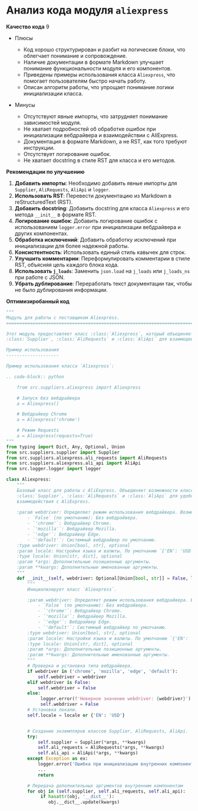 # Анализ кода модуля `aliexpress`

**Качество кода**
9
-  Плюсы
    - Код хорошо структурирован и разбит на логические блоки, что облегчает понимание и сопровождение.
    - Наличие документации в формате Markdown улучшает понимание функциональности модуля и его компонентов.
    - Приведены примеры использования класса `Aliexpress`, что помогает пользователям быстро начать работу.
    - Описан алгоритм работы, что упрощает понимание логики инициализации класса.

-  Минусы
    - Отсутствуют явные импорты, что затрудняет понимание зависимостей модуля.
    - Не хватает подробностей об обработке ошибок при инициализации вебдрайвера и взаимодействии с AliExpress.
    - Документация в формате Markdown, а не RST, как того требуют инструкции.
    - Отсутствует логирование ошибок.
    - Не хватает docstring в стиле RST для класса и его методов.

**Рекомендации по улучшению**

1.  **Добавить импорты**: Необходимо добавить явные импорты для `Supplier`, `AliRequests`, `AliApi` и `logger`.
2.  **Использовать RST**: Перевести документацию из Markdown в reStructuredText (RST).
3.  **Добавить docstring**: Добавить docstring для класса `Aliexpress` и его метода `__init__` в формате RST.
4.  **Логирование ошибок**: Добавить логирование ошибок с использованием `logger.error` при инициализации вебдрайвера и других компонентах.
5.  **Обработка исключений**: Добавить обработку исключений при инициализации для более надежной работы.
6.  **Консистентность**: Использовать единый стиль кавычек для строк.
7. **Улучшить комментарии**: Переформулировать комментарии в стиле RST, объясняя цель каждого блока кода.
8. **Использовать `j_loads`**: Заменить `json.load` на `j_loads` или `j_loads_ns` при работе с JSON.
9. **Убрать дублирование**: Переработать текст документации так, чтобы не было дублирования информации.

**Оптимизиробанный код**

```python
"""
Модуль для работы с поставщиком Aliexpress.
=========================================================================================

Этот модуль предоставляет класс :class:`Aliexpress`, который объединяет функциональность классов
:class:`Supplier`, :class:`AliRequests` и :class:`AliApi` для взаимодействия с AliExpress.

Пример использования
--------------------

Пример использования класса `Aliexpress`:

.. code-block:: python

    from src.suppliers.aliexpress import Aliexpress

    # Запуск без вебдрайвера
    a = Aliexpress()

    # Вебдрайвер Chrome
    a = Aliexpress('chrome')

    # Режим Requests
    a = Aliexpress(requests=True)
"""
from typing import Dict, Any, Optional, Union
from src.suppliers.supplier import Supplier
from src.suppliers.aliexpress.ali_requests import AliRequests
from src.suppliers.aliexpress.ali_api import AliApi
from src.logger.logger import logger

class Aliexpress:
    """
    Базовый класс для работы с AliExpress. Объединяет возможности классов
    :class:`Supplier`, :class:`AliRequests` и :class:`AliApi` для удобного
    взаимодействия с AliExpress.
    
    :param webdriver: Определяет режим использования вебдрайвера. Возможные значения:
        - `False` (по умолчанию): Без вебдрайвера.
        - `'chrome'`: Вебдрайвер Chrome.
        - `'mozilla'`: Вебдрайвер Mozilla.
        - `'edge'`: Вебдрайвер Edge.
        - `'default'`: Системный вебдрайвер по умолчанию.
    :type webdriver: Union[bool, str], optional
    :param locale: Настройки языка и валюты. По умолчанию `{'EN': 'USD'}`.
    :type locale: Union[str, dict], optional
    :param *args: Дополнительные позиционные аргументы.
    :param **kwargs: Дополнительные именованные аргументы.
    """
    def __init__(self, webdriver: Optional[Union[bool, str]] = False, locale: Optional[Union[str, Dict[str, str]]] = {'EN': 'USD'}, *args, **kwargs):
        """
        Инициализирует класс `Aliexpress`.

        :param webdriver: Определяет режим использования вебдрайвера. Возможные значения:
            - `False` (по умолчанию): Без вебдрайвера.
            - `'chrome'`: Вебдрайвер Chrome.
            - `'mozilla'`: Вебдрайвер Mozilla.
            - `'edge'`: Вебдрайвер Edge.
            - `'default'`: Системный вебдрайвер по умолчанию.
        :type webdriver: Union[bool, str], optional
        :param locale: Настройки языка и валюты. По умолчанию `{'EN': 'USD'}`.
        :type locale: Union[str, dict], optional
        :param *args: Дополнительные позиционные аргументы.
        :param **kwargs: Дополнительные именованные аргументы.
        """
        # Проверка и установка типа вебдрайвера.
        if webdriver in ('chrome', 'mozilla', 'edge', 'default'):
            self.webdriver = webdriver
        elif webdriver is False:
            self.webdriver = False
        else:
             logger.error(f'Неверное значение webdriver: {webdriver}')
             self.webdriver = False
        # Установка локали.
        self.locale = locale or {'EN': 'USD'}


        # Создание экземпляров классов Supplier, AliRequests, AliApi.
        try:
            self.supplier = Supplier(*args, **kwargs)
            self.ali_requests = AliRequests(*args, **kwargs)
            self.ali_api = AliApi(*args, **kwargs)
        except Exception as ex:
            logger.error('Ошибка при инициализации внутренних компонентов', ex)
            ...
            return

        # Передача дополнительных аргументов внутренним компонентам
        for obj in (self.supplier, self.ali_requests, self.ali_api):
             if hasattr(obj, '__dict__'):
                obj.__dict__.update(kwargs)
```
